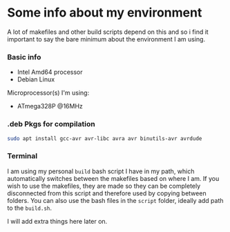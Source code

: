 # Some info about my environment
A lot of makefiles and other build scripts depend on this and so i find it important to say the bare minimum about the environment I am using.

### Basic info
 - Intel Amd64 processor
 - Debian Linux

Microprocessor(s) I'm using:
 - ATmega328P @16MHz

### .deb Pkgs for compilation
``` bash
sudo apt install gcc-avr avr-libc avra avr binutils-avr avrdude
```

### Terminal
I am using my personal `build` bash script I have in my path, which automatically switches between the makefiles based on where I am. If you wish to use the makefiles, they are made so they can be completely disconnected from this script and therefore used by copying between folders. You can also use the bash files in the `script` folder, ideally add path to the `build.sh`.

I will add extra things here later on.